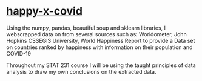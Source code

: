 # <u>happy-x-covid</u>

Using the numpy, pandas, beautiful soup and sklearn libraries, 
I webscrapped data on from several sources such as: Worldometer, John Hopkins CSSEGIS University, World Happiness Report to provide a Data set on countries ranked by happiness with information on their population and COVID-19

Throughout my STAT 231 course I will be using the taught principles of data analysis to draw my own conclusions on the extracted data.
